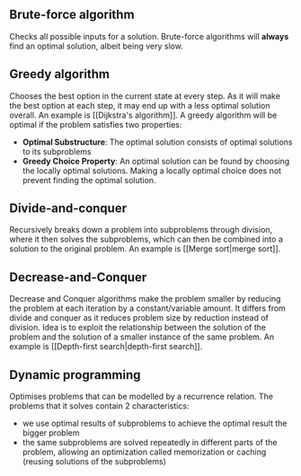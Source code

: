 ## Brute-force algorithm
Checks all possible inputs for a solution. Brute-force algorithms will **always** find an optimal solution, albeit being very slow.
## Greedy algorithm
Chooses the best option in the current state at every step. As it will make the best option at each step, it may end up with a less optimal solution overall. An example is [[Dijkstra's algorithm]]. 
A greedy algorithm will be optimal if the problem satisfies two properties:
- **Optimal Substructure**: The optimal solution consists of optimal solutions to its subproblems
- **Greedy Choice Property**: An optimal solution can be found by choosing the locally optimal solutions. Making a locally optimal choice does not prevent finding the optimal solution.
## Divide-and-conquer
Recursively breaks down a problem into subproblems through division, where it then solves the subproblems, which can then be combined into a solution to the original problem. An example is [[Merge sort|merge sort]].
## Decrease-and-Conquer
Decrease and Conquer algorithms make the problem smaller by reducing the problem at each iteration by a constant/variable amount. It differs from divide and conquer as it reduces problem size by reduction instead of division. Idea is to exploit the relationship between the solution of the problem and the solution of a smaller instance of the same problem. An example is [[Depth-first search|depth-first search]].
## Dynamic programming
Optimises problems that can be modelled by a recurrence relation. The problems that it solves contain 2 characteristics:
- we use optimal results of subproblems to achieve the optimal result the bigger problem
- the same subproblems are solved repeatedly in different parts of the problem, allowing an optimization called memorization or caching (reusing solutions of the subproblems)
